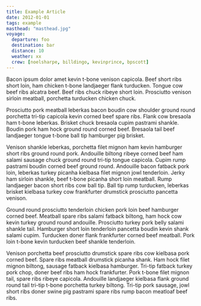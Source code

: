 ```yaml
---
title: Example Article
date: 2012-01-01
tags: example
masthead: "masthead.jpg"
voyage:
  departure: foo
  destination: bar
  distance: 10
  weather: xx
  crew: [noelsharpe, billdingo, kevinprince, bpscott]
---
```


Bacon ipsum dolor amet kevin t-bone venison capicola. Beef short ribs short loin, ham chicken t-bone landjaeger flank turducken. Tongue cow beef ribs alcatra beef. Beef ribs chuck ribeye short loin. Prosciutto venison sirloin meatball, porchetta turducken chicken chuck.

Prosciutto pork meatball leberkas bacon boudin cow shoulder ground round porchetta tri-tip capicola kevin corned beef spare ribs. Flank cow bresaola ham t-bone leberkas. Brisket chuck bresaola cupim pastrami shankle. Boudin pork ham hock ground round corned beef. Bresaola tail beef landjaeger tongue t-bone ball tip hamburger pig brisket.

Venison shankle leberkas, porchetta filet mignon ham kevin hamburger short ribs ground round pork. Andouille biltong ribeye corned beef ham salami sausage chuck ground round tri-tip tongue capicola. Cupim rump pastrami boudin corned beef ground round. Andouille bacon fatback pork loin, leberkas turkey picanha kielbasa filet mignon jowl tenderloin. Jerky ham sirloin shankle, beef t-bone picanha short loin meatball. Rump landjaeger bacon short ribs cow ball tip. Ball tip rump turducken, leberkas brisket kielbasa turkey cow frankfurter drumstick prosciutto pancetta venison.

Ground round prosciutto tenderloin chicken pork loin beef hamburger corned beef. Meatball spare ribs salami fatback biltong, ham hock cow kevin turkey ground round andouille. Prosciutto turkey pork belly salami shankle tail. Hamburger short loin tenderloin pancetta boudin kevin shank salami cupim. Turducken doner flank frankfurter corned beef meatball. Pork loin t-bone kevin turducken beef shankle tenderloin.

Venison porchetta beef prosciutto drumstick spare ribs cow kielbasa pork corned beef. Spare ribs meatball drumstick picanha shank. Ham hock filet mignon biltong, sausage fatback kielbasa hamburger. Tri-tip fatback turkey pork chop, doner beef ribs ham hock frankfurter. Pork t-bone filet mignon tail, spare ribs ribeye capicola. Andouille landjaeger kielbasa flank ground round tail tri-tip t-bone porchetta turkey biltong. Tri-tip pork sausage, jowl short ribs doner swine pig pastrami spare ribs rump bacon meatloaf beef ribs.
